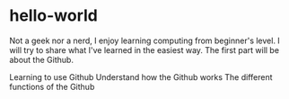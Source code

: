# hello-world

Not a geek nor a nerd, I enjoy learning computing from beginner's level. I will try to share what I've learned in the easiest way. The first part will be about the Github.

Learning to use Github
Understand how the Github works
The different functions of the Github
